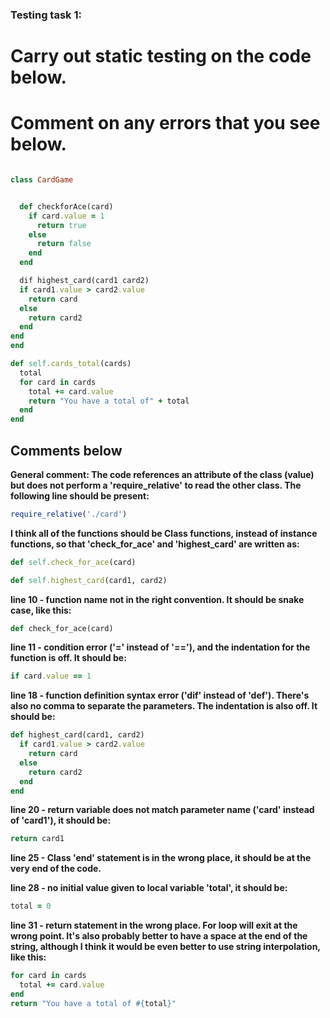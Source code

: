 ### Testing task 1:

# Carry out static testing on the code below.
# Comment on any errors that you see below.
```ruby

class CardGame


  def checkforAce(card)
    if card.value = 1
      return true
    else
      return false
    end
  end

  dif highest_card(card1 card2)
  if card1.value > card2.value
    return card
  else
    return card2
  end
end
end

def self.cards_total(cards)
  total
  for card in cards
    total += card.value
    return "You have a total of" + total
  end
end
```

## Comments below

**General comment: The code references an attribute of the class (value) but does not perform a 
'require_relative' to read the other class. The following line should be present:**
```ruby
require_relative('./card')
```
**I think all of the functions should be Class functions, instead of instance functions, so that 
'check_for_ace' and 'highest_card' are written as:**
```ruby
def self.check_for_ace(card)

def self.highest_card(card1, card2)
```

**line 10 - function name not in the right convention. It should be snake case, like this:**
```ruby
def check_for_ace(card)
```

**line 11 - condition error ('=' instead of '=='), and the indentation for the function is off. It should be:**
```ruby
if card.value == 1
```
**line 18 - function definition syntax error ('dif' instead of 'def'). There's also no comma to separate
the parameters. The indentation is also off. It should be:**
```ruby
def highest_card(card1, card2)
  if card1.value > card2.value
    return card
  else
    return card2
  end
end
```
**line 20 - return variable does not match parameter name ('card' instead of 'card1'), it should be:**
```ruby
return card1
```
**line 25 - Class 'end' statement is in the wrong place, it should be at the very end of the code.**

**line 28 - no initial value given to local variable 'total', it should be:**
```ruby
total = 0
```
**line 31 - return statement in the wrong place. For loop will exit at the wrong point. It's also
probably better to have a space at the end of the string, although I think it would be even better
to use string interpolation, like this:**
```ruby
for card in cards
  total += card.value
end
return "You have a total of #{total}"

